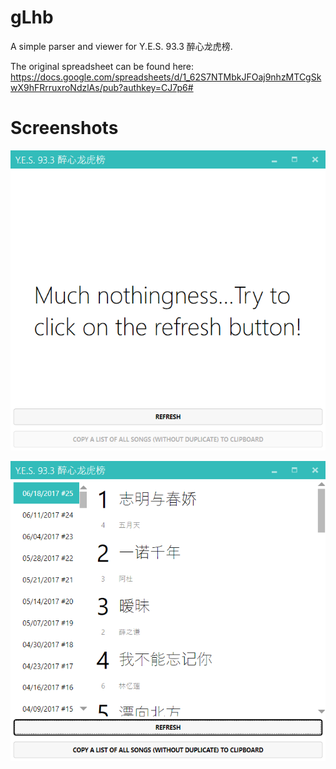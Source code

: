 # gLhb
A simple parser and viewer for Y.E.S. 93.3 醉心龙虎榜.

The original spreadsheet can be found here: https://docs.google.com/spreadsheets/d/1_62S7NTMbkJFOaj9nhzMTCgSkwX9hFRrruxroNdzlAs/pub?authkey=CJ7p6#


# Screenshots
![](/docs/screenshots/main-page.png)

![](/docs/screenshots/list-loaded.png)
